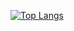 [![Top Langs](https://github-readme-stats.vercel.app/api/top-langs/?username=LauriVuori)](https://github.com/anuraghazra/github-readme-stats)
